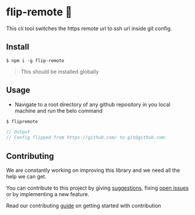 # flip-remote :key:

This cli tool switches the https remote url to ssh url inside git config.

## Install

```
$ npm i -g flip-remote
```

> This should be installed globally

## Usage

- Navigate to a root directory of any github repository in you local machine and run the belo command

```javascript
$ flipremote

// Output
// Config flipped from https://github.com/ to git@github.com:
```

## Contributing

We are constantly working on improving this library and we need all the help we can get. 

You can contribute to this project by giving [suggestions](https://github.com/arshadkazmi42/flip-remote/issues/new), fixing [open issues](https://github.com/arshadkazmi42/flip-remote/issues) or by implementing a new feature. 

Read our contributing [guide](CONTRIBUTING.md) on getting started with contribution